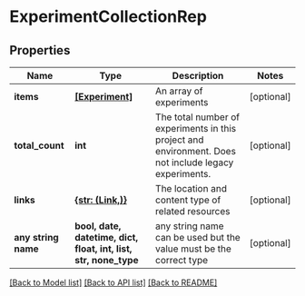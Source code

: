# ExperimentCollectionRep


## Properties
Name | Type | Description | Notes
------------ | ------------- | ------------- | -------------
**items** | [**[Experiment]**](Experiment.md) | An array of experiments | [optional] 
**total_count** | **int** | The total number of experiments in this project and environment. Does not include legacy experiments. | [optional] 
**links** | [**{str: (Link,)}**](Link.md) | The location and content type of related resources | [optional] 
**any string name** | **bool, date, datetime, dict, float, int, list, str, none_type** | any string name can be used but the value must be the correct type | [optional]

[[Back to Model list]](../README.md#documentation-for-models) [[Back to API list]](../README.md#documentation-for-api-endpoints) [[Back to README]](../README.md)


